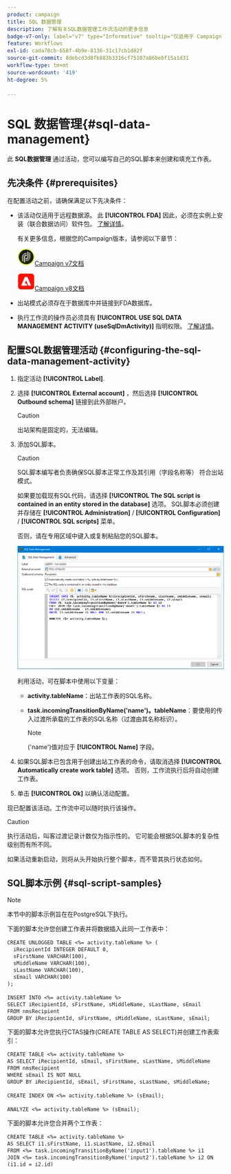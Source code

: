 ```yaml
---
product: campaign
title: SQL 数据管理
description: 了解有关SQL数据管理工作流活动的更多信息
badge-v7-only: label="v7" type="Informative" tooltip="仅适用于 Campaign Classic v7"
feature: Workflows
exl-id: cada78cb-658f-4b9e-8136-31c17cb1d82f
source-git-commit: 8debcd3d8fb883b3316cf75187a86bebf15a1d31
workflow-type: tm+mt
source-wordcount: '419'
ht-degree: 5%

---
```


# SQL 数据管理{#sql-data-management}



此 **SQL数据管理** 通过活动，您可以编写自己的SQL脚本来创建和填充工作表。

## 先决条件 {#prerequisites}

在配置活动之前，请确保满足以下先决条件：

* 该活动仅适用于远程数据源。 此 **[!UICONTROL FDA]** 因此，必须在实例上安装（联合数据访问）软件包。 [了解详情](../../installation/using/about-fda.md)。

  有关更多信息，根据您的Campaign版本，请参阅以下章节：

  ![](assets/do-not-localize/v7.jpeg)[Campaign v7文档](../../installation/using/about-fda.md)

  ![](assets/do-not-localize/v8.png)[Campaign v8文档](https://experienceleague.adobe.com/docs/campaign/campaign-v8/connect/fda.html?lang=zh-Hans)

* 出站模式必须存在于数据库中并链接到FDA数据库。
* 执行工作流的操作员必须具有 **[!UICONTROL USE SQL DATA MANAGEMENT ACTIVITY (useSqlDmActivity)]** 指明权限。 [了解详情](../../platform/using/access-management-named-rights.md)。

## 配置SQL数据管理活动 {#configuring-the-sql-data-management-activity}

1. 指定活动 **[!UICONTROL Label]**.
1. 选择 **[!UICONTROL External account]** ，然后选择 **[!UICONTROL Outbound schema]** 链接到此外部帐户。

   >[!CAUTION]
   >
   >出站架构是固定的，无法编辑。

1. 添加SQL脚本。

   >[!CAUTION]
   >
   >SQL脚本编写者负责确保SQL脚本正常工作及其引用（字段名称等） 符合出站模式。

   如果要加载现有SQL代码，请选择 **[!UICONTROL The SQL script is contained in an entity stored in the database]** 选项。 SQL脚本必须创建并存储在 **[!UICONTROL Administration]** / **[!UICONTROL Configuration]** / **[!UICONTROL SQL scripts]** 菜单。

   否则，请在专用区域中键入或复制粘贴您的SQL脚本。

   ![](assets/sql_datamanagement.png)

   利用活动，可在脚本中使用以下变量：

   * **activity.tableName**：出站工作表的SQL名称。
   * **task.incomingTransitionByName(&#39;name&#39;)。tableName**：要使用的传入过渡所承载的工作表的SQL名称（过渡由其名称标识）。

     >[!NOTE]
     >
     >(&#39;name&#39;)值对应于 **[!UICONTROL Name]** 字段。

1. 如果SQL脚本已包含用于创建出站工作表的命令，请取消选择 **[!UICONTROL Automatically create work table]** 选项。 否则，工作流执行后将自动创建工作表。
1. 单击 **[!UICONTROL Ok]** 以确认活动配置。

现已配置该活动。工作流中可以随时执行该操作。

>[!CAUTION]
>
>执行活动后，叫客过渡记录计数仅为指示性的。 它可能会根据SQL脚本的复杂性级别而有所不同。
>  
>如果活动重新启动，则将从头开始执行整个脚本，而不管其执行状态如何。

## SQL脚本示例 {#sql-script-samples}

>[!NOTE]
>
>本节中的脚本示例旨在在PostgreSQL下执行。

下面的脚本允许您创建工作表并将数据插入此同一工作表中：

```
CREATE UNLOGGED TABLE <%= activity.tableName %> (
  iRecipientId INTEGER DEFAULT 0,
  sFirstName VARCHAR(100),
  sMiddleName VARCHAR(100),
  sLastName VARCHAR(100),
  sEmail VARCHAR(100)
);

INSERT INTO <%= activity.tableName %>
SELECT iRecipientId, sFirstName, sMiddleName, sLastName, sEmail
FROM nmsRecipient
GROUP BY iRecipientId, sFirstName, sMiddleName, sLastName, sEmail;
```

下面的脚本允许您执行CTAS操作(CREATE TABLE AS SELECT)并创建工作表索引：

```
CREATE TABLE <%= activity.tableName %>
AS SELECT iRecipientId, sEmail, sFirstName, sLastName, sMiddleName
FROM nmsRecipient
WHERE sEmail IS NOT NULL
GROUP BY iRecipientId, sEmail, sFirstName, sLastName, sMiddleName;

CREATE INDEX ON <%= activity.tableName %> (sEmail);

ANALYZE <%= activity.tableName %> (sEmail);
```

下面的脚本允许您合并两个工作表：

```
CREATE TABLE <%= activity.tableName %>
AS SELECT i1.sFirstName, i1.sLastName, i2.sEmail
FROM <%= task.incomingTransitionByName('input1').tableName %> i1
JOIN <%= task.incomingTransitionByName('input2').tableName %> i2 ON (i1.id = i2.id)
```
